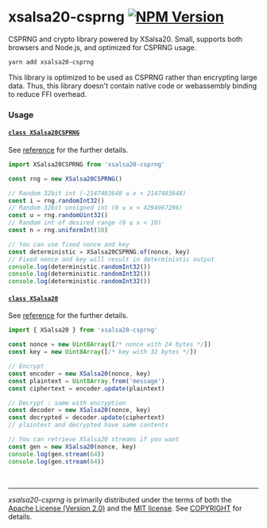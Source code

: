 xsalsa20-csprng [![NPM Version]][NPM Link]
========
CSPRNG and crypto library powered by XSalsa20. Small, supports both browsers and
Node.js, and optimized for CSPRNG usage.

```bash
yarn add xsalsa20-csprng
```

This library is optimized to be used as CSPRNG rather than encrypting large
data. Thus, this library doesn't contain native code or webassembly binding to
reduce FFI overhead.

### Usage
#### [`class XSalsa20CSPRNG`][xsalsa20csprng]
See [reference][xsalsa20csprng] for the further details.

```js
import XSalsa20CSPRNG from 'xsalsa20-csprng'

const rng = new XSalsa20CSPRNG()

// Random 32bit int (-2147483648 ≤ x < 2147483648)
const i = rng.randomInt32()
// Random 32bit unsigned int (0 ≤ x < 4294967296)
const u = rng.randomUint32()
// Random int of desired range (0 ≤ x < 10)
const n = rng.uniformInt(10)

// You can use fixed nonce and key
const deterministic = XSalsa20CSPRNG.of(nonce, key)
// Fixed nonce and key will result in deterministic output
console.log(deterministic.randomInt32())
console.log(deterministic.randomInt32())
console.log(deterministic.randomInt32())
```

#### [`class XSalsa20`][xsalsa20]
See [reference][xsalsa20] for the further details.

```js
import { XSalsa20 } from 'xsalsa20-csprng'

const nonce = new Uint8Array([/* nonce with 24 bytes */])
const key = new Uint8Array([/* key with 32 bytes */])

// Encrypt
const encoder = new XSalsa20(nonce, key)
const plaintext = Uint8Array.from('message')
const ciphertext = encoder.update(plaintext)

// Decrypt : same with encryption
const decoder = new XSalsa20(nonce, key)
const decrypted = decoder.update(ciphertext)
// plaintext and decrypted have same contents

// You can retrieve XSalsa20 streams if you want
const gen = new XSalsa20(nonce, key)
console.log(gen.stream(64))
console.log(gen.stream(64))
```

&nbsp;

--------
*xsalsa20-csprng* is primarily distributed under the terms of both the [Apache
License (Version 2.0)] and the [MIT license]. See [COPYRIGHT] for details.

[NPM Version]: https://badgen.net/npm/v/xsalsa20-csprng
[NPM Link]: https://www.npmjs.com/package/xsalsa20-csprng

[xsalsa20csprng]: https://simnalamburt.github.io/xsalsa20-csprng/classes/xsalsa20csprng.html
[xsalsa20]: https://simnalamburt.github.io/xsalsa20-csprng/classes/xsalsa20.html

[Apache License (Version 2.0)]: LICENSE-APACHE
[MIT license]: LICENSE-MIT
[COPYRIGHT]: COPYRIGHT
